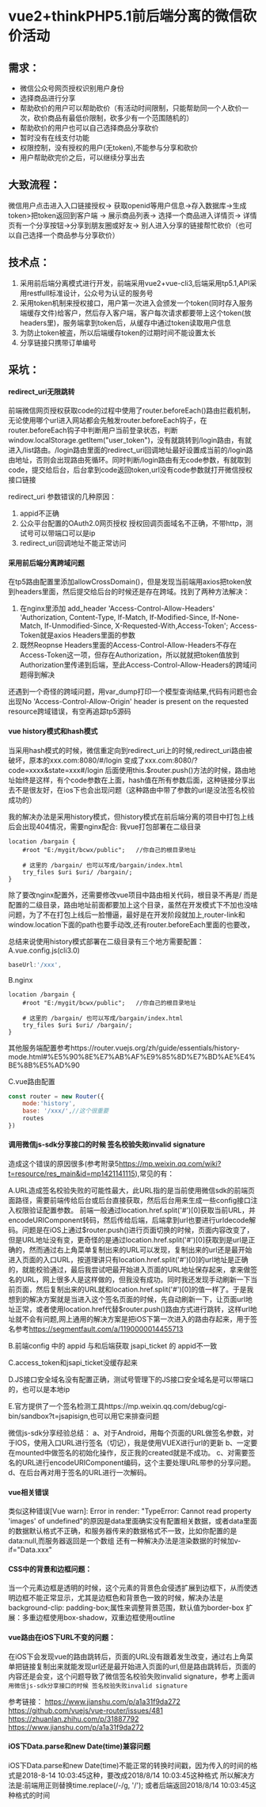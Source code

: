 # vue2+thinkPHP5.1前后端分离的微信砍价活动

## 需求：
- 微信公众号网页授权识别用户身份
- 选择商品进行分享
- 帮助砍价的用户可以帮助砍价（有活动时间限制，只能帮助同一个人砍价一次，砍价商品有最低价限制，砍多少有一个范围随机的）
- 帮助砍价的用户也可以自己选择商品分享砍价
- 暂时没有在线支付功能
- 权限控制，没有授权的用户(无token),不能参与分享和砍价
- 用户帮助砍完价之后，可以继续分享出去


## 大致流程：
微信用户点击进入入口链接授权-> 获取openid等用户信息->存入数据库->生成token>把token返回到客户端 -> 展示商品列表-> 选择一个商品进入详情页-> 详情页有一个分享按钮->分享到朋友圈或好友-> 别人进入分享的链接帮忙砍价（也可以自己选择一个商品参与分享砍价）




## 技术点：
1. 采用前后端分离模式进行开发，前端采用vue2+vue-cli3,后端采用tp5.1,API采用restfull标准设计，公众号为认证的服务号
2. 采用token机制来授权接口，用户第一次进入会颁发一个token(同时存入服务端缓存文件)给客户，然后存入客户端，客户每次请求都要带上这个token(放headers里)，服务端拿到token后，从缓存中通过token读取用户信息
3. 为防止token被盗，所以后端缓存token的过期时间不能设置太长
4. 分享链接只携带订单编号


## 采坑：
#### redirect_uri无限跳转
前端微信网页授权获取code的过程中使用了router.beforeEach()路由拦截机制，无论使用哪个url进入网站都会先触发router.beforeEach钩子，在router.beforeEach钩子中判断用户当前登录状态，判断window.localStorage.getItem("user_token")，没有就跳转到/login路由，有就进入/list路由。/login路由里面的redirect_uri回调地址最好设置成当前的/login路由地址，否则会出现路由死循环。同时判断/login路由有无code参数，有就取到code，提交给后台，后台拿到code返回token,url没有code参数就打开微信授权接口链接

redirect_uri 参数错误的几种原因：
1. appid不正确
2. 公众平台配置的OAuth2.0网页授权 授权回调页面域名不正确，不带http，测试号可以带端口可以是ip
3. redirect_uri回调地址不能正常访问


#### 采用前后端分离跨域问题
在tp5路由配置里添加allowCrossDomain()，但是发现当前端用axios把token放到headers里面，然后提交给后台的时候还是存在跨域。找到了两种方法解决：
1. 在nginx里添加
add_header 'Access-Control-Allow-Headers'  'Authorization, Content-Type, If-Match, If-Modified-Since, If-None-Match, If-Unmodified-Since, X-Requested-With,Access-Token';
Access-Token就是axios Headers里面的参数
2. 既然Reopnse Headers里面的Access-Control-Allow-Headers不存在Access-Token这一项，但存在Authorization，所以就就把token值放到Authorization里传递到后端，至此Access-Control-Allow-Headers的跨域问题得到解决

还遇到一个奇怪的跨域问题，用var_dump打印一个模型查询结果,代码有问题也会出现No 'Access-Control-Allow-Origin' header is present on the requested resource跨域错误，有空再追踪tp5源码

#### vue history模式和hash模式
当采用hash模式的时候，微信重定向到redirect_uri上的时候,redirect_uri路由被破坏，原本的xxx.com:8080/#/login 变成了xxx.com:8080/?code=xxxx&state=xxx#/login
后面使用this.$router.push()方法的时候，路由地址始终是这样，有个code参数在上面，hash值在所有参数后面，这种链接分享出去不是很友好，在ios下也会出现问题（这种路由中带了参数的url是没法签名校验成功的）

我的解决办法是采用history模式，但history模式在前后端分离的项目中打包上线后会出现404情况，需要nginx配合:
我vue打包部署在二级目录
```
location /bargain {
    #root "E:/mygit/bcwx/public";   //你自己的根目录地址

    # 这里的 /bargain/ 也可以写成/bargain/index.html
    try_files $uri $uri/ /bargain/;    
}
```
除了要改nginx配置外，还需要修改vue项目中路由相关代码，根目录不再是/ 而是配置的二级目录，路由地址前面都要加上这个目录，虽然在开发模式下不加也没啥问题，为了不在打包上线后一脸懵逼，最好是在开发阶段就加上,router-link和window.location下面的path也要手动改,还有router.beforeEach里面的也要改，

总结来说使用history模式部署在二级目录有三个地方需要配置：
A.vue.config.js(cli3.0)
```javascript
baseUrl:'/xxx',
```
B.nginx
```
location /bargain {
    #root "E:/mygit/bcwx/public";   //你自己的根目录地址

    # 这里的 /bargain/ 也可以写成/bargain/index.html
    try_files $uri $uri/ /bargain/;    
}
```
其他服务端配置参考https://router.vuejs.org/zh/guide/essentials/history-mode.html#%E5%90%8E%E7%AB%AF%E9%85%8D%E7%BD%AE%E4%BE%8B%E5%AD%90


C.vue路由配置
```javascript
const router = new Router({
    mode:'history',
    base: '/xxx/',//这个很重要
    routes
})
```


#### 调用微信js-sdk分享接口的时候 签名校验失败invalid signature
造成这个错误的原因很多(参考附录5<https://mp.weixin.qq.com/wiki?t=resource/res_main&id=mp1421141115>),常见的有：

A.URL造成签名校验失败的可能性最大，此URL指的是当前使用微信sdk的前端页面路径，需要前端传给后台或后台直接获取，然后后台用来生成一些config接口注入权限验证配置参数。
前端一般通过location.href.split('#')[0]获取当前URL，并encodeURIComponent转码，然后传给后端，后端拿到url也要进行urldecode解码。问题是在iOS上通过$router.push()进行页面切换的时候，页面内容改变了，但是URL地址没有变，更奇怪的是通过location.href.split('#')[0]获取到是url是正确的，然而通过右上角菜单复制出来的URL可以发现，复制出来的url还是最开始进入页面的入口URL，按道理讲只有location.href.split('#')[0]的url地址是正确的，就能校验通过，最后我尝试吧最开始进入页面的URL地址保存起来，拿来做签名的URL，网上很多人是这样做的，但我没有成功。同时我还发现手动刷新一下当前页面，然后复制出来的URL就和location.href.split('#')[0]的值一样了。于是我想到的解决方案就是当进入这个签名页面的时候，先自动刷新一下，让页面url地址正常，或者使用location.href代替$router.push()路由方式进行跳转，这样url地址就不会有问题,网上通用的解决方案是把iOS下第一次进入的路由存起来，用于签名参考<https://segmentfault.com/a/1190000014455713>

B.前端config 中的 appid 与和后端获取 jsapi_ticket 的 appid不一致

C.access_token和jsapi_ticket没缓存起来

D.JS接口安全域名没有配置正确，测试号管理下的JS接口安全域名是可以带端口的，也可以是本地ip

E.官方提供了一个签名检测工具https://mp.weixin.qq.com/debug/cgi-bin/sandbox?t=jsapisign,也可以用它来排查问题

微信js-sdk分享经验总结：
a、对于Android，用每个页面的URL做签名参数，对于IOS，使用入口URL进行签名（切记），我是使用VUEX进行url的更新
b、一定要在mounted中做签名的初始化操作，反正我的created就是不成功。
c、对需要签名的URL进行encodeURIComponent编码，这个主要处理URL带参的分享问题。
d、在后台再对用于签名的URL进行一次解码。

#### vue相关错误
类似这种错误[Vue warn]: Error in render: "TypeError: Cannot read property 'images' of undefined"的原因是data里面确实没有配置相关数据，或者data里面的数据默认格式不正确，和服务器传来的数据格式不一致，比如你配置的是data:null,而服务器返回是一个数组
还有一种解决办法是渲染数据的时候加v-if="Data.xxx"


#### CSS中的背景和边框问题：
当一个元素边框是透明的时候，这个元素的背景色会侵透扩展到边框下，从而使透明边框不能正常显示，尤其是边框色和背景色一致的时候，解决办法是background-clip: padding-box;属性来调整背景范围，默认值为border-box
扩展：多重边框使用box-shadow，双重边框使用outline 

#### vue路由在iOS下URL不变的问题：
在iOS下会发现vue的路由跳转后，页面的URL没有跟着发生改变，通过右上角菜单把链接复制出来就能发现url还是最开始进入页面的url,但是路由跳转后，页面的内容还是会变，这个问题导致了微信签名校验失败invalid signature，参考上面`调用微信js-sdk分享接口的时候 签名校验失败invalid signature`

参考链接： 
<https://www.jianshu.com/p/a1a31f9da272>
<https://github.com/vuejs/vue-router/issues/481>
<https://zhuanlan.zhihu.com/p/31887792>
<https://www.jianshu.com/p/a1a31f9da272>



#### iOS下Data.parse和new Date(time)兼容问题
iOS下Data.parse和new Date(time)不能正常的转换时间戳，因为传入的时间的格式是2018-8-14 10:03:45这种，要改成2018/8/14 10:03:45这种格式
所以解决方法是:前端用正则替换time.replace(/-/g, '/'); 或者后端返回2018/8/14 10:03:45这种格式的时间






